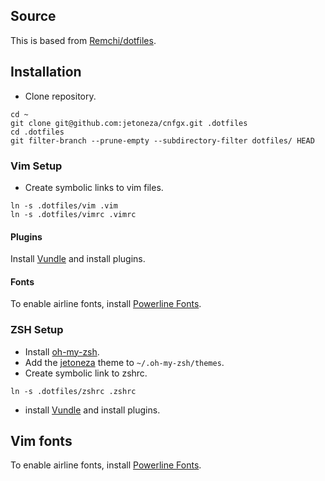 ## Source
This is based from [Remchi/dotfiles](https://github.com/Remchi/dotfiles).

## Installation

* Clone repository.

```
cd ~
git clone git@github.com:jetoneza/cnfgx.git .dotfiles
cd .dotfiles
git filter-branch --prune-empty --subdirectory-filter dotfiles/ HEAD
```

### Vim Setup

* Create symbolic links to vim files.

```
ln -s .dotfiles/vim .vim
ln -s .dotfiles/vimrc .vimrc
```

#### Plugins

Install [Vundle](https://github.com/VundleVim/Vundle.vim) and install plugins.

#### Fonts

To enable airline fonts, install [Powerline Fonts](https://github.com/powerline/fonts).

### ZSH Setup

* Install [oh-my-zsh](https://github.com/robbyrussell/oh-my-zsh).
* Add the [jetoneza](https://github.com/jetoneza/cnfgx/tree/master/dotfiles/oh-my-zsh) theme to `~/.oh-my-zsh/themes`.
* Create symbolic link to zshrc.

```
ln -s .dotfiles/zshrc .zshrc
```
* install [Vundle](https://github.com/VundleVim/Vundle.vim) and install plugins.

## Vim fonts

To enable airline fonts, install [Powerline Fonts](https://github.com/powerline/fonts).
